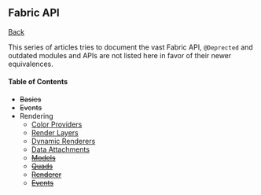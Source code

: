 ## Fabric API
[Back](/README.md)

This series of articles tries to document the vast Fabric API, `@Deprected` and outdated modules and APIs are not listed here in favor of their newer equivalences.

#### Table of Contents
* ~~Basics~~
* ~~Events~~
* Rendering
	* [Color Providers](rendering/color_providers.md)
	* [Render Layers](rendering/layer.md)
	* [Dynamic Renderers](rendering/dynamic/dynamic.md)
	* [Data Attachments](rendering/attachments.md)
	* ~~[Models](rendering/models/models.md)~~
	* ~~[Quads](rendering/quads/quads.md)~~
	* ~~[Renderer](rendering/renderer.md)~~
	* ~~[Events](rendering/events.md)~~
